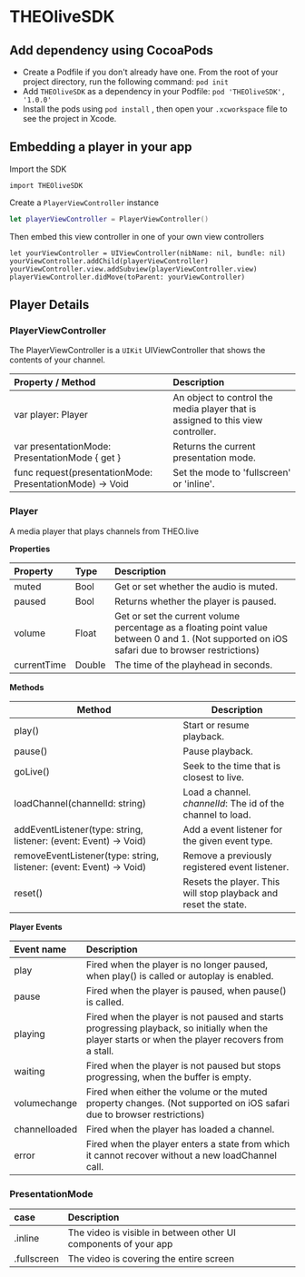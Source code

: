 # THEOliveSDK

## Add dependency using CocoaPods

- Create a Podfile if you don't already have one. From the root of your project directory, run the following command: `pod init`
- Add `THEOliveSDK` as a dependency in your Podfile: `pod 'THEOliveSDK', '1.0.0'`
- Install the pods using `pod install` , then open your `.xcworkspace` file to see the project in Xcode.

## Embedding a player in your app

Import the SDK

```
import THEOliveSDK
```

Create a `PlayerViewController` instance

```swift swift
let playerViewController = PlayerViewController()
```

Then embed this view controller in one of your own view controllers

```
let yourViewController = UIViewController(nibName: nil, bundle: nil)
yourViewController.addChild(playerViewController)
yourViewController.view.addSubview(playerViewController.view)
playerViewController.didMove(toParent: yourViewController)
```

## Player Details
### PlayerViewController

The PlayerViewController is a `UIKit` UIViewController that shows the contents of your channel.

| Property / Method                                        | Description                                                                     |
| :------------------------------------------------------- | :------------------------------------------------------------------------------ |
| var player: Player                                       | An object to control the media player that is assigned to this view controller. |
| var presentationMode: PresentationMode { get }           | Returns the current presentation mode.                                          |
| func request(presentationMode: PresentationMode) -> Void | Set the mode to 'fullscreen' or 'inline'.                                       |

### Player

A media player that plays channels from THEO.live

**Properties** 

| Property    | Type   | Description                                                                                                                                   |
| :---------- | :----- | :-------------------------------------------------------------------------------------------------------------------------------------------- |
| muted       | Bool   | Get or set whether the audio is muted.                                                                                                        |
| paused      | Bool   | Returns whether the player is paused.                                                                                                         |
| volume      | Float  | Get or set the current volume percentage as a floating point value between 0 and 1. (Not supported on iOS safari due to browser restrictions) |
| currentTime | Double | The time of the playhead in seconds.                                                                                                          |

 **Methods** 

| Method                                                       | Description                                                  |
| ------------------------------------------------------------ | ------------------------------------------------------------ |
| play()                                                       | Start or resume playback.                                    |
| pause()                                                      | Pause playback.                                              |
| goLive()                                                     | Seek to the time that is closest to live.                    |
| loadChannel(channelId: string)                               | Load a channel.<br />  _channelId_: The id of the channel to load. |
| addEventListener(type: string, listener: (event: Event) -> Void) | Add a event listener for the given event type.               |
| removeEventListener(type: string, listener: (event: Event) -> Void) | Remove a previously registered event listener.               |
| reset()                                                      | Resets the player. This will stop playback and reset the state. |



**Player Events**

| Event name    | Description                                                                                                                                        |
| :------------ | :------------------------------------------------------------------------------------------------------------------------------------------------- |
| play          | Fired when the player is no longer paused, when play() is called or autoplay is enabled.                                                           |
| pause         | Fired when the player is paused, when pause() is called.                                                                                           |
| playing       | Fired when the player is not paused and starts progressing playback, so initially when the player starts or when the player recovers from a stall. |
| waiting       | Fired when the player is not paused but stops progressing, when the buffer is empty.                                                               |
| volumechange  | Fired when either the volume or the muted property changes.  (Not supported on iOS safari due to browser restrictions)                             |
| channelloaded | Fired when the player has loaded a channel.                                                                                                        |
| error         | Fired when the player enters a state from which it cannot recover without a new loadChannel call.                                                  |

### PresentationMode

| case        | Description                                                     |
| :---------- | :-------------------------------------------------------------- |
| .inline     | The video is visible in between other UI components of your app |
| .fullscreen | The video is covering the entire screen                         |
